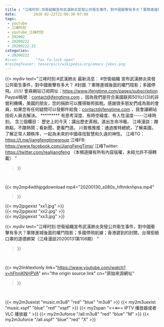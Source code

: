 ```yaml
---
title : "江峰时刻:世衛組織宣布武漢肺炎突發公共衛生事件，對中國衝擊有多大？軍隊進城後面的權鬥陰影；多國停飛航線；香港遲到的封關，台灣拒絕口罩的道德綁架（江峰漫談20200131第108期） "
date:        2020-02-22T22:06:30-07:00
tags:
 - youtube
 - 江峰时刻
 - youtube_江峰时刻
 - 202002
 - 20200222
 - 20200222_22
categories:
 - 20200222
#icon:        "fas fa-lock-open"
#resImgTeaser: teaserpics/wikipedia.org/emacs-jokes.png
---
```


{{< mydiv text="江峰时刻:#武漢肺炎 最新消息： #世衛組織 宣布武漢肺炎突發公共衛生事件，對中國衝擊有多大？ #封國 ？軍隊進城後面的權鬥陰影；多國停飛。////// 會員網站订阅网址：https://www.jfengtime.com/pages/subscription Paypal帳號：contact@jfengtime.com ，因為我們是符合美國联邦501(c)(3)的非營利機構，美國的朋友，您的捐款可以獲得聯邦抵稅。感謝很多朋友們成為我的會員，如果您有任何疑問可以發郵件給我：contact@jfengtime.com ，我會讓網站技術人員去解決。     ********* 有思考深度、有時空緯度、有人性溫度-----江峰時刻。 含三個欄目： 歷史上的今天：講出歷史真相，道出生命冷暖。 江峰漫談：蹭熱點，不蹭熱鬧；看新聞，更看門道。 川普推推推：通過推特總統，了解美國，了解正常人類秩序，一起為未來的中國尋找智慧和久違的神性。  江峰TG：https://t.me/jiangfengtimegroup 江峰FB: https://www.facebook.com/JiangFengTime/ 江峰Twitter: https://twitter.com/realjiangfeng （本頻道擁有所有內容版權，未經允許不得轉載） "
>}}
<br>


{{< my2mp4withjpgdownload mp4="20200130_s080s_hfhniknhpva.mp4"
>}}

{{< my2jpgexist "xx1.jpg" >}}<br>
{{< my2jpgexist "xx2.jpg" >}}<br>
{{< my2jpgexist "xx3.jpg" >}}<br>



{{< mydiv text="江峰时刻:世衛組織宣布武漢肺炎突發公共衛生事件，對中國衝擊有多大？軍隊進城後面的權鬥陰影；多國停飛航線；香港遲到的封關，台灣拒絕口罩的道德綁架（江峰漫談20200131第108期） "
>}}
<br>

{{< my2linktextonly link="https://www.youtube.com/watch?v=hFhniKNHPVA"
en="the origin source link" cn="原始來源網址"
>}}


<br>

{{< my2m3uexist "music.m3u8" "red"  "blue" "m3u8" >}} {{< my2m3uexist "music.xspf" "blue" "red"  "xspf" >}} {{< my2span "<<<=== IPTV 播放器或者 VLC 播放器 " >}} {{< my2m3uforce "/all.m3u8" "red"  "blue" "M" >}} {{< my2m3uforce "/all.xspf" "blue" "red"  "X" >}} 
